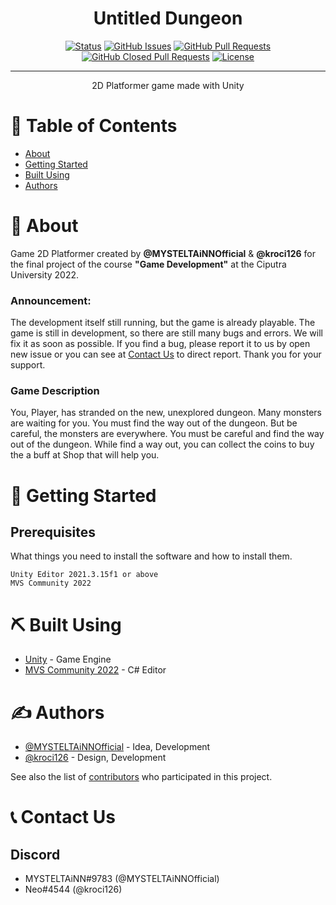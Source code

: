 
<h1 align="center"><b>Untitled Dungeon</b></h1>

<div align="center">

[![Status](https://img.shields.io/badge/status-active-success.svg)]()
[![GitHub Issues](https://img.shields.io/github/issues/MYSTELTAiNNOfficial/Untitled_Dungeon)](https://github.com/MYSTELTAiNNOfficial/Untitled_Dungeon/issues)
[![GitHub Pull Requests](https://img.shields.io/github/issues-pr/MYSTELTAiNNOfficial/Untitled_Dungeon)](https://github.com/MYSTELTAiNNOfficial/Untitled_Dungeon/pulls)
[![GitHub Closed Pull Requests](https://img.shields.io/github/issues-pr-closed/MYSTELTAiNNOfficial/Untitled_Dungeon)](https://github.com/MYSTELTAiNNOfficial/Untitled_Dungeon/pulls)
[![License](https://img.shields.io/badge/license-MIT-blue.svg)](/LICENSE)

</div>

---

<p align="center"> 2D Platformer game made with Unity
    <br> 
</p>

# 📝 Table of Contents

- [About](#about)
- [Getting Started](#getting_started)
- [Built Using](#built_using)
- [Authors](#authors)

# 🧐 About <a name = "about"></a>
 Game 2D Platformer created by **@MYSTELTAiNNOfficial** & **@kroci126** for the final project of the course **"Game Development"** at the Ciputra University 2022.

 ### **Announcement:**
 The development itself still running, but the game is already playable. The game is still in development, so there are still many bugs and errors. We will fix it as soon as possible. If you find a bug, please report it to us by open new issue or you can see at [Contact Us](#contact-us) to direct report. Thank you for your support.

### **Game Description**
You, Player, has stranded on the new, unexplored dungeon. Many monsters are waiting for you. You must find the way out of the dungeon. But be careful, the monsters are everywhere. You must be careful and find the way out of the dungeon. While find a way out, you can collect the coins to buy the a buff at Shop that will help you.

# 🏁 Getting Started <a name = "getting_started"></a>

## Prerequisites

What things you need to install the software and how to install them.

```
Unity Editor 2021.3.15f1 or above
MVS Community 2022
```

# ⛏️ Built Using <a name = "built_using"></a>

- [Unity](https://www.unity.com/) - Game Engine
- [MVS Community 2022](https://visualstudio.microsoft.com/) - C# Editor

# ✍️ Authors <a name = "authors"></a>

- [@MYSTELTAiNNOfficial](https://github.com/MYSTELTAiNNOfficial) - Idea, Development
- [@kroci126](https://github.com/kroci126) - Design, Development

See also the list of [contributors](https://github.com/MYSTELTAiNNOfficial/Untitled_Dungeon/contributors) who participated in this project.

# 📞 Contact Us <a name = "contact-us"></a>
## Discord
- MYSTELTAiNN#9783 (@MYSTELTAiNNOfficial)
- Neo#4544 (@kroci126)

